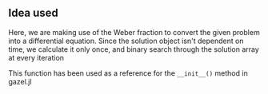 ## Idea used

Here, we are making use of the Weber fraction to convert the given problem into a differential equation. Since the solution object isn't dependent on time, we calculate it only once, and binary search through the solution array at every iteration

This function has been used as a reference for the ``__init__()`` method in gazel.jl

